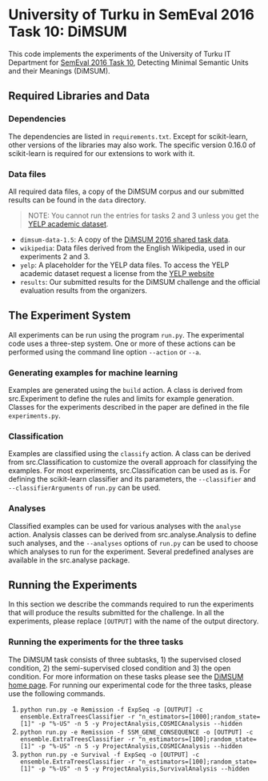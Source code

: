 University of Turku in SemEval 2016 Task 10: DiMSUM
===================================================

This code implements the experiments of the University of Turku IT Department for [SemEval 2016 Task 10](http://dimsum16.github.io/), Detecting Minimal Semantic Units and their Meanings (DiMSUM).

Required Libraries and Data
---------------------------

### Dependencies
The dependencies are listed in `requirements.txt`. Except for scikit-learn, other versions of the libraries may also work. The specific version 0.16.0 of scikit-learn is required for our extensions to work with it.

### Data files
All required data files, a copy of the DiMSUM corpus and our submitted results can be found in the `data` directory.

> NOTE: You cannot run the entries for tasks 2 and 3 unless you get the [YELP academic dataset](https://www.yelp.com/academic_dataset).

* `dimsum-data-1.5`: A copy of the [DiMSUM 2016 shared task data](https://github.com/dimsum16/dimsum-data/releases/tag/1.5).
* `wikipedia`: Data files derived from the English Wikipedia, used in our experiments 2 and 3.
* `yelp`: A placeholder for the YELP data files. To access the YELP academic dataset request a license from the [YELP website](https://www.yelp.com/academic_dataset)
* `results`: Our submitted results for the DiMSUM challenge and the official evaluation results from the organizers.

The Experiment System
----------------------------------------
All experiments can be run using the program `run.py`. The experimental code uses a three-step system. One or more of these actions can be performed using the command line option `--action` or `--a`.

### Generating examples for machine learning
Examples are generated using the `build` action. A class is derived from src.Experiment to define the rules and limits for example generation. Classes for the experiments described in the paper are defined in the file `experiments.py`.

### Classification
Examples are classified using the `classify` action. A class can be derived from src.Classification to customize the overall approach for classifying the examples. For most experiments, src.Classification can be used as is. For defining the scikit-learn classifier and its parameters, the  `--classifier` and `--classifierArguments` of `run.py` can be used.

### Analyses
Classified examples can be used for various analyses with the `analyse` action. Analysis classes can be derived from src.analyse.Analysis to define such analyses, and the `--analyses` options of `run.py` can be used to choose which analyses to run for the experiment. Several predefined analyses are available in the src.analyse package.

Running the Experiments
-----------------------
In this section we describe the commands required to run the experiments that will produce the results submitted for the challenge. In all the experiments, please replace `[OUTPUT]` with the name of the output directory.

### Running the experiments for the three tasks

The DiMSUM task consists of three subtasks, 1) the supervised closed condition, 2) the semi-supervised closed condition and 3) the open condition. For more information on these tasks please see the [DiMSUM home page](http://dimsum16.github.io/). For running our experimental code for the three tasks, please use the following commands.

1. `python run.py -e Remission -f ExpSeq -o [OUTPUT] -c ensemble.ExtraTreesClassifier -r "n_estimators=[1000];random_state=[1]" -p "%-US" -n 5 -y ProjectAnalysis,COSMICAnalysis --hidden`
2. `python run.py -e Remission -f SSM_GENE_CONSEQUENCE -o [OUTPUT] -c ensemble.ExtraTreesClassifier -r "n_estimators=[100];random_state=[1]" -p "%-US" -n 5 -y ProjectAnalysis,COSMICAnalysis --hidden`
3. `python run.py -e Survival -f ExpSeq -o [OUTPUT] -c ensemble.ExtraTreesClassifier -r "n_estimators=[100];random_state=[1]" -p "%-US" -n 5 -y ProjectAnalysis,SurvivalAnalysis --hidden`